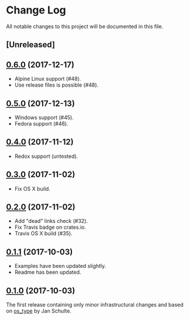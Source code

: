 # Change Log

All notable changes to this project will be documented in this file.

## [Unreleased]

## [0.6.0](https://github.com/darkeld3r/os_info/tree/v0.6.0) (2017-12-17)

- Alpine Linux support (#48).
- Use release files is possible (#48). 

## [0.5.0](https://github.com/darkeld3r/os_info/tree/v0.5.0) (2017-12-13)

- Windows support (#45).
- Fedora support (#46).

## [0.4.0](https://github.com/darkeld3r/os_info/tree/v0.4.0) (2017-11-12)

- Redox support (untested).

## [0.3.0](https://github.com/darkeld3r/os_info/tree/v0.3.0) (2017-11-02)

- Fix OS X build.

## [0.2.0](https://github.com/darkeld3r/os_info/tree/v0.2.0) (2017-11-02)

- Add "dead" links check (#32).
- Fix Travis badge on crates.io. 
- Travis OS X build (#35).

## [0.1.1](https://github.com/darkeld3r/os_info/tree/v0.1.1) (2017-10-03)

- Examples have been updated slightly.
- Readme has been updated.

## [0.1.0](https://github.com/darkeld3r/os_info/tree/v0.1.0) (2017-10-03)

The first release containing only minor infrastructural changes and based on [os_type](https://github.com/schultyy/os_type) by Jan Schulte.
